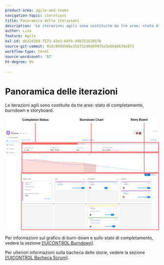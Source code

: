 ```yaml
---
product-area: agile-and-teams
navigation-topic: iterations
title: Panoramica delle iterazioni
description: 'Le iterazioni agili sono costituite da tre aree: stato di completamento, burn-down e storyboard.'
author: Lisa
feature: Agile
exl-id: db32d3b9-f573-43e3-b4fb-49b75162057b
source-git-commit: 91dc9946566e15bf32d0d89975e3e6b66b39e873
workflow-type: tm+mt
source-wordcount: '57'
ht-degree: 0%

---
```


# Panoramica delle iterazioni

Le iterazioni agili sono costituite da tre aree: stato di completamento, burndown e storyboard.

![Visualizzazione iterazione](assets/agile-iteration-with-callouts.png)

Per informazioni sul grafico di burn-down e sullo stato di completamento, vedere la sezione [[!UICONTROL Burndown]](../../../agile/use-scrum-in-an-agile-team/burndown/burndown.md).

Per ulteriori informazioni sulla bacheca delle storie, vedere la sezione [[!UICONTROL Bacheca Scrum]](../../../agile/use-scrum-in-an-agile-team/scrum-board/scrum-board.md).
